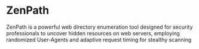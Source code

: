 # ZenPath
ZenPath is a powerful web directory enumeration tool designed for security professionals to uncover hidden resources on web servers, employing randomized User-Agents and adaptive request timing for stealthy scanning

